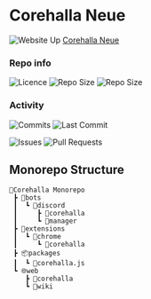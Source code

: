 # Corehalla Neue

![Website Up](https://img.shields.io/website?url=http%3A%2F%2Fneue.corehalla.com)
[Corehalla Neue](https://neue.corehalla.com)

### Repo info

![Licence](https://img.shields.io/github/license/Corehalla/Corehalla)
![Repo Size](https://img.shields.io/github/repo-size/Corehalla/Corehalla)
![Repo Size](https://img.shields.io/github/languages/code-size/Corehalla/Corehalla)

### Activity

![Commits](https://img.shields.io/github/commit-activity/m/Corehalla/Corehalla)
![Last Commit](https://img.shields.io/github/last-commit/Corehalla/Corehalla)

![Issues](https://img.shields.io/github/issues/Corehalla/Corehalla)
![Pull Requests](https://img.shields.io/github/issues-pr/Corehalla/Corehalla)

## Monorepo Structure

```
🌲Corehalla Monorepo
 ┣ 🤖bots
 ┃  ┗ 📂discord
 ┃     ┣ 📂corehalla
 ┃     ┗ 📂manager
 ┣ 🧩extensions
 ┃  ┗ 📂chrome
 ┃     ┗ 📂corehalla
 ┣ 📦packages
 ┃  ┗ 📂corehalla.js
 ┗ 🌐web
    ┣ 📂corehalla
    ┗ 📂wiki
```
